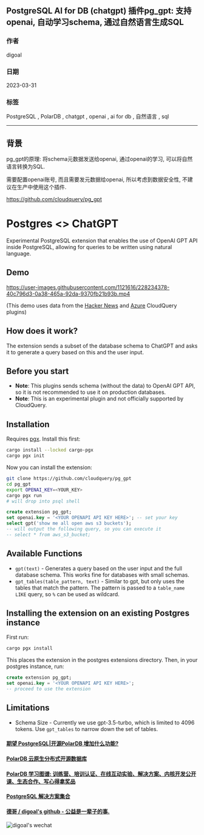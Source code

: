 ## PostgreSQL AI for DB (chatgpt) 插件pg_gpt: 支持openai, 自动学习schema, 通过自然语言生成SQL     
                                                                                    
### 作者                                                              
digoal                                                              
                                                              
### 日期                                                              
2023-03-31                                                          
                                                    
### 标签                                                              
PostgreSQL , PolarDB , chatgpt , openai , ai for db , 自然语言 , sql      
                                                              
----                                                              
                                                              
## 背景    
pg_gpt的原理: 将schema元数据发送给openai, 通过openai的学习, 可以将自然语言转换为SQL.   
  
需要配置openai账号, 而且需要发元数据给openai, 所以考虑到数据安全性, 不建议在生产中使用这个插件.   
  
https://github.com/cloudquery/pg_gpt  
  
# Postgres <> ChatGPT  
  
Experimental PostgreSQL extension that enables the use of OpenAI GPT API inside PostgreSQL, allowing for queries to be written using natural language.  
  
## Demo  
  
https://user-images.githubusercontent.com/1121616/228234378-40c796d3-0a38-465a-92da-9370fb21b93b.mp4  
  
(This demo uses data from the [Hacker News](https://www.cloudquery.io/integrations/hackernews/postgresql) and [Azure](https://www.cloudquery.io/integrations/azure/postgresql) CloudQuery plugins)  
  
## How does it work?  
  
The extension sends a subset of the database schema to ChatGPT and asks it to generate a query based on this and the user input.  
  
## Before you start  
  
- **Note**: This plugins sends schema (without the data) to OpenAI GPT API, so it is not recommended to use it on production databases.  
- **Note**: This is an experimental plugin and not officially supported by CloudQuery.  
  
## Installation  
  
Requires [pgx](https://github.com/tcdi/pgx). Install this first:  
  
```bash  
cargo install --locked cargo-pgx  
cargo pgx init  
```  
  
Now you can install the extension:  
  
```bash  
git clone https://github.com/cloudquery/pg_gpt  
cd pg_gpt  
export OPENAI_KEY=<YOUR_KEY>  
cargo pgx run  
# will drop into psql shell  
```  
  
```sql  
create extension pg_gpt;  
set openai.key = '<YOUR OPENAPI API KEY HERE>'; -- set your key  
select gpt('show me all open aws s3 buckets');  
-- will output the following query, so you can execute it  
-- select * from aws_s3_bucket;  
```  
  
## Available Functions  
  
- `gpt(text)` - Generates a query based on the user input and the full database schema. This works fine for databases with small schemas.  
- `gpt_tables(table_pattern, text)` - Similar to gpt, but only uses the tables that match the pattern. The pattern is passed to a `table_name LIKE` query, so `%` can be used as wildcard.  
  
## Installing the extension on an existing Postgres instance  
  
First run:  
  
```bash  
cargo pgx install  
```  
  
This places the extension in the postgres extensions directory. Then, in your postgres instance, run:  
  
```sql  
create extension pg_gpt;  
set openai.key = '<YOUR OPENAPI API KEY HERE>';  
-- proceed to use the extension  
```  
  
## Limitations  
  
* Schema Size - Currently we use gpt-3.5-turbo, which is limited to 4096 tokens. Use `gpt_tables` to narrow down the set of tables.  
  
  
#### [期望 PostgreSQL|开源PolarDB 增加什么功能?](https://github.com/digoal/blog/issues/76 "269ac3d1c492e938c0191101c7238216")
  
  
#### [PolarDB 云原生分布式开源数据库](https://github.com/ApsaraDB "57258f76c37864c6e6d23383d05714ea")
  
  
#### [PolarDB 学习图谱: 训练营、培训认证、在线互动实验、解决方案、内核开发公开课、生态合作、写心得拿奖品](https://www.aliyun.com/database/openpolardb/activity "8642f60e04ed0c814bf9cb9677976bd4")
  
  
#### [PostgreSQL 解决方案集合](../201706/20170601_02.md "40cff096e9ed7122c512b35d8561d9c8")
  
  
#### [德哥 / digoal's github - 公益是一辈子的事.](https://github.com/digoal/blog/blob/master/README.md "22709685feb7cab07d30f30387f0a9ae")
  
  
![digoal's wechat](../pic/digoal_weixin.jpg "f7ad92eeba24523fd47a6e1a0e691b59")
  
